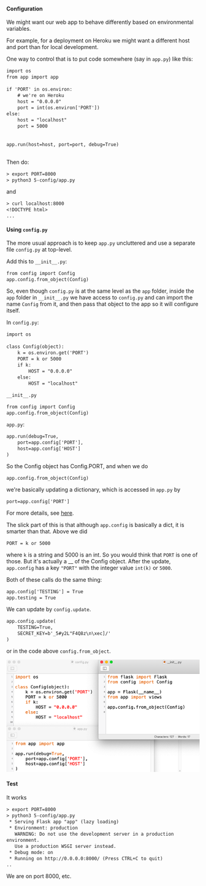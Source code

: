 #### Configuration

We might want our web app to behave differently based on environmental variables.  

For example, for a deployment on Heroku we might want a different host and port than for local development.

One way to control that is to put code somewhere (say in ``app.py``) like this:

```
import os
from app import app

if 'PORT' in os.environ:
    # we're on Heroku
    host = "0.0.0.0"
    port = int(os.environ['PORT'])
else:
    host = "localhost"
    port = 5000
    
    
app.run(host=host, port=port, debug=True)
 
```

Then do:

```
> export PORT=8000
> python3 5-config/app.py
```

and 

```
> curl localhost:8000
<!DOCTYPE html>
...
```

#### Using ``config.py``

The more usual approach is to keep ``app.py`` uncluttered and use a separate file ``config.py`` at top-level.

Add this to ``__init__.py``:

```
from config import Config
app.config.from_object(Config)
```

So, even though ``config.py`` is at the same level as the ``app`` folder, inside the ``app`` folder in ``__init__.py`` we have access to ``config.py`` and can import the name ``Config`` from it, and then pass that object to the app so it will configure itself.

In ``config.py``:

```
import os

class Config(object):
    k = os.environ.get('PORT')
    PORT = k or 5000
    if k:
        HOST = "0.0.0.0"
    else:
        HOST = "localhost"
```

``__init__.py``

```
from config import Config
app.config.from_object(Config)
```

``app.py``:

```
app.run(debug=True, 
    port=app.config['PORT'],
    host=app.config['HOST']
)
```

So the Config object has Config.PORT, and when we do 

```
app.config.from_object(Config)
```

we're basically updating a dictionary, which is accessed in ``app.py`` by

```
port=app.config['PORT']
```

For more details, see [here](http://flask.pocoo.org/docs/1.0/config/#configuration-basics).

The slick part of this is that although ``app.config`` is basically a dict, it is smarter than that.  Above we did

```
PORT = k or 5000
```

where ``k`` is a string and 5000 is an int.  So you would think that ``PORT`` is one of those.  But it's actually a __ of the Config object.  After the update, ``app.config`` has a key ``"PORT"`` with the integer value ``int(k)`` or ``5000``.

Both of these calls do the same thing:

```
app.config['TESTING'] = True
app.testing = True
```

We can update by ``config.update``.

```
app.config.update(
    TESTING=True,
    SECRET_KEY=b'_5#y2L"F4Q8z\n\xec]/'
)
```

or in the code above ````config.from_object````.

![](../figs/5-config.png)

#### Test

It works

```
> export PORT=8000
> python3 5-config/app.py
 * Serving Flask app "app" (lazy loading)
 * Environment: production
   WARNING: Do not use the development server in a production environment.
   Use a production WSGI server instead.
 * Debug mode: on
 * Running on http://0.0.0.0:8000/ (Press CTRL+C to quit)
..
```

We are on port 8000, etc.
